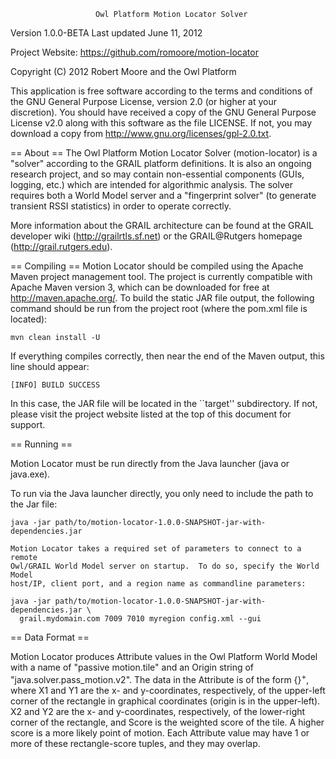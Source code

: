                        Owl Platform Motion Locator Solver

Version 1.0.0-BETA
Last updated June 11, 2012

Project Website: <https://github.com/romoore/motion-locator>

Copyright (C) 2012 Robert Moore and the Owl Platform

This application is free software according to the terms and conditions of
the GNU General Purpose License, version 2.0 (or higher at your discretion).
You should have received a copy of the GNU General Purpose License v2.0 along
with this software as the file LICENSE.  If not, you may download a copy from
<http://www.gnu.org/licenses/gpl-2.0.txt>.

== About ==
  The Owl Platform Motion Locator Solver (motion-locator) is a "solver"
  according to the GRAIL platform definitions.  It is also an ongoing research
  project, and so may contain non-essential components (GUIs, logging, etc.)
  which are intended for algorithmic analysis.  The solver requires both a
  World Model server and a "fingerprint solver" (to generate transient RSSI
  statistics) in order to operate correctly.

  More information about the GRAIL architecture can be found at
  the GRAIL developer wiki (<http://grailrtls.sf.net>) or the GRAIL@Rutgers
  homepage (<http://grail.rutgers.edu>).

== Compiling ==
  Motion Locator should be compiled using the Apache Maven project management
  tool.  The project is currently compatible with Apache Maven version 3,
  which can be downloaded for free at <http://maven.apache.org/>.  To build
  the static JAR file output, the following command should be run from the
  project root (where the pom.xml file is located):

    mvn clean install -U

  If everything compiles correctly, then near the end of the Maven output,
  this line should appear:

    [INFO] BUILD SUCCESS

  In this case, the JAR file will be located in the ``target'' subdirectory.
  If not, please visit the project website listed at the top of this
  document for support.

== Running ==

  Motion Locator must be run directly from the Java launcher (java or
  java.exe).

  To run via the Java launcher directly, you only need to include the path to
  the Jar file:

    java -jar path/to/motion-locator-1.0.0-SNAPSHOT-jar-with-dependencies.jar

	Motion Locator takes a required set of parameters to connect to a remote
	Owl/GRAIL World Model server on startup.  To do so, specify the World Model
	host/IP, client port, and a region name as commandline parameters:

    java -jar path/to/motion-locator-1.0.0-SNAPSHOT-jar-with-dependencies.jar \
      grail.mydomain.com 7009 7010 myregion config.xml --gui

== Data Format ==

  Motion Locator produces Attribute values in the Owl Platform World Model with
  a name of "passive motion.tile" and an Origin string of
  "java.solver.pass_motion.v2".  The data in the Attribute is of the form
  {<X1><Y1><X2><Y2><Score>}<sup>+</sup>, where X1 and Y1 are the x- and y-coordinates,
  respectively, of the upper-left corner of the rectangle in graphical
  coordinates (origin is in the upper-left).  X2 and Y2 are the x- and
  y-coordinates, respectively, of the lower-right corner of the rectangle, and
  Score is the weighted score of the tile.  A higher score is a more likely
  point of motion.  Each Attribute value may have 1 or more of these
  rectangle-score tuples, and they may overlap.
